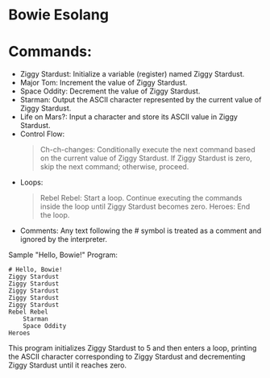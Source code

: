 # Bowie Esolang

# Commands:

- Ziggy Stardust: Initialize a variable (register) named Ziggy Stardust.
- Major Tom: Increment the value of Ziggy Stardust.
- Space Oddity: Decrement the value of Ziggy Stardust.
- Starman: Output the ASCII character represented by the current value of Ziggy Stardust.
- Life on Mars?: Input a character and store its ASCII value in Ziggy Stardust.
- Control Flow:
    > Ch-ch-changes: Conditionally execute the next command based on the current value of Ziggy Stardust. If Ziggy Stardust is zero, skip the next command; otherwise, proceed.
- Loops:
  > Rebel Rebel: Start a loop. Continue executing the commands inside the loop until Ziggy Stardust becomes zero.
  > Heroes: End the loop.
- Comments: Any text following the # symbol is treated as a comment and ignored by the interpreter.

Sample "Hello, Bowie!" Program:
```bowie
# Hello, Bowie!
Ziggy Stardust
Ziggy Stardust
Ziggy Stardust
Ziggy Stardust
Ziggy Stardust
Rebel Rebel
    Starman
    Space Oddity
Heroes
```
This program initializes Ziggy Stardust to 5 and then enters a loop, printing the ASCII character corresponding to Ziggy Stardust and decrementing Ziggy Stardust until it reaches zero.
